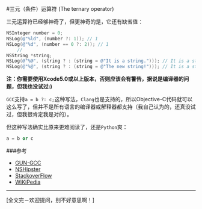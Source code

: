 #三元（条件）运算符 (The ternary operator)

三元运算符已经够神奇了，但更神奇的是，它还有缺省值：

```objective-c
NSInteger number = 0;
NSLog(@"%ld", (number ?: 1)); // 1
NSLog(@"%d", (number == 0 ?: 2)); // 1
    //
NSString *string;
NSLog(@"%@", (string ? : (string = @"It is a string."))); // It is a string.
NSLog(@"%@", (string ? : (string = @"The new string!"))); // It is a string.
```

**注：你需要使用Xcode5.0或以上版本，否则应该会有警告，据说是编译器的问题，但我也没试过:)**

`GCC`支持`a = b ?: c;`这种写法，`Clang`也是支持的，所以Objective-C代码就可以这么写了，但并不是所有语言的编译器或解释器都支持（我自己认为的，还真没试过，但我很肯定我是对的）。

但这种写法确实比原来更难阅读了，还是`Python`爽：

```Python
a = b or c
```



###参考
* [GUN-GCC](http://gcc.gnu.org/onlinedocs/gcc/Conditionals.html#Conditionals)
* [NSHipster](http://nshipster.com/new-years-2014)
* [StackoverFlow](http://stackoverflow.com/questions/8760561/is-this-ternary-conditional-correct-objective-c-syntax)
* [WiKiPedia](http://en.wikipedia.org/wiki/%3F%3A#C)


***

[全文完－欢迎提问，别不好意思啊！]